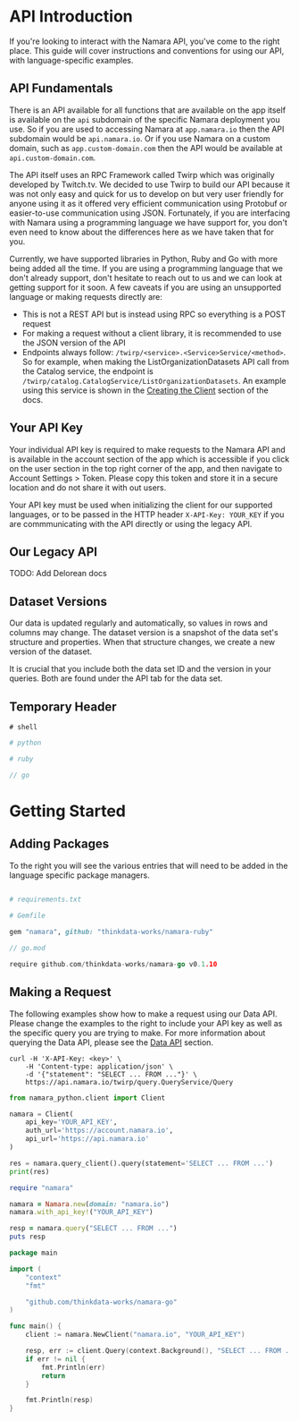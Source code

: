 # API Introduction

If you're looking to interact with the Namara API, you've come to the right place. This guide will cover instructions 
and conventions for using our API, with language-specific examples.

## API Fundamentals

There is an API available for all functions that are available on the app itself is available on the `api` subdomain of 
the specific Namara deployment you use.  So if you are used to accessing Namara at `app.namara.io` then the API 
subdomain would be `api.namara.io`. Or if you use Namara on a custom domain, such as `app.custom-domain.com` then the
API would be available at `api.custom-domain.com`.

The API itself uses an RPC Framework called Twirp which was originally developed by Twitch.tv.  We decided to use Twirp
to build our API because it was not only easy and quick for us to develop on but very user friendly for anyone using it
as it offered very efficient communication using Protobuf or easier-to-use communication using JSON.  Fortunately, if
you are interfacing with Namara using a programming language we have support for, you don't even need to know about
the differences here as we have taken that for you.

Currently, we have supported libraries in Python, Ruby and Go with more being added all the time. If you are using a
programming language that we don't already support, don't hesitate to reach out to us and we can look at getting support
for it soon.  A few caveats if you are using an unsupported language or making requests directly are:
- This is not a REST API but is instead using RPC so everything is a POST request
- For making a request without a client library, it is recommended to use the JSON version of the API
- Endpoints always follow: `/twirp/<service>.<Service>Service/<method>`. So for example, when making the 
ListOrganizationDatasets API call from the Catalog service, the endpoint is 
`/twirp/catalog.CatalogService/ListOrganizationDatasets`.  An example using this service is shown in the 
[Creating the Client](#creating-the-client) section of the docs.

## Your API Key

Your individual API key is required to make requests to the Namara API and is available in the account section of the
app which is accessible if you click on the user section in the top right corner of the app, and then navigate to 
Account Settings > Token.  Please copy this token and store it in a secure location and do not share it with out users.

Your API key must be used when initializing the client for our supported languages, or to be passed in the HTTP header
`X-API-Key: YOUR_KEY` if you are commmunicating with the API directly or using the legacy API.


## Our Legacy API

TODO: Add Delorean docs

## Dataset Versions

Our data is updated regularly and automatically, so values in rows and columns may change. The dataset version is a 
snapshot of the data set's structure and properties. When that structure changes, we create a new version of the dataset. 

It is crucial that you include both the data set ID and the version in your queries. Both are found under the API tab 
for the data set.

## Temporary Header

```shell
# shell
```

```python
# python
```

```ruby
# ruby
```

```go
// go
```

# Getting Started

## Adding Packages

To the right you will see the various entries that will need to be added in the language specific package managers.

```shell

```

```python
# requirements.txt

```

```ruby
# Gemfile
 
gem "namara", github: "thinkdata-works/namara-ruby" 
```

```go
// go.mod

require github.com/thinkdata-works/namara-go v0.1.10
```

## Making a Request

The following examples show how to make a request using our Data API.  Please change the examples to the right to
include your API key as well as the specific query you are trying to make.  For more information about querying the
Data API, please see the [Data API](#data-api) section.

```shell
curl -H 'X-API-Key: <key>' \
    -H 'Content-type: application/json' \
    -d '{"statement": "SELECT ... FROM ..."}' \ 
    https://api.namara.io/twirp/query.QueryService/Query
```

```python
from namara_python.client import Client

namara = Client(
    api_key='YOUR_API_KEY',  
    auth_url='https://account.namara.io',
    api_url='https://api.namara.io'
)

res = namara.query_client().query(statement='SELECT ... FROM ...')
print(res)
```

```ruby
require "namara"

namara = Namara.new(domain: "namara.io")
namara.with_api_key!("YOUR_API_KEY")

resp = namara.query("SELECT ... FROM ...")
puts resp
```

```go
package main

import (
	"context"
	"fmt"

	"github.com/thinkdata-works/namara-go"
)

func main() {
	client := namara.NewClient("namara.io", "YOUR_API_KEY")

	resp, err := client.Query(context.Background(), "SELECT ... FROM ...")
	if err != nil {
		fmt.Println(err)
		return
	}

	fmt.Println(resp)
}
```
